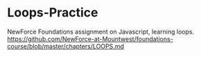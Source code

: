 # Loops-Practice
NewForce Foundations assignment on Javascript, learning loops.
https://github.com/NewForce-at-Mountwest/foundations-course/blob/master/chapters/LOOPS.md
